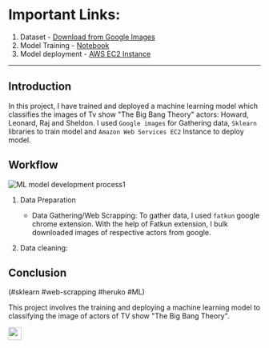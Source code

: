 # Important Links:
1. Dataset - [Download from Google Images](https://github.com/RishabhkmrRK/Actors_image_classification_using_sklearn_with_EC2_model_deployment/tree/main/dataset/images)
2. Model Training - [Notebook](https://github.com/RishabhkmrRK/Actors_image_classification_using_sklearn_with_EC2_model_deployment/blob/main/model_training.ipynb)
3. Model deployment - [AWS EC2 Instance](http://ec2-52-66-249-90.ap-south-1.compute.amazonaws.com)

---

## Introduction
In this project, I have trained and deployed a machine learning model which classifies the images of Tv show "The Big Bang Theory" actors: Howard, Leonard, Raj and Sheldon. I used `Google images` for Gathering data, `Sklearn` libraries to train model and `Amazon Web Services EC2` Instance to deploy model. 

## Workflow 
![ML model development process1](https://user-images.githubusercontent.com/30430757/176646092-196499ac-c780-4414-9c35-1e9f87ac3778.jpeg)
1. Data Preparation
    * Data Gathering/Web Scrapping: To gather data, I used `fatkun` google chrome extension. With the help of Fatkun extension, I bulk downloaded images of respective actors from google.
   
 2. Data cleaning: 

## Conclusion

(#sklearn #web-scrapping #heruko #ML)

This project involves the training and deploying a machine learning model to classifying the image of actors of TV show "The Big Bang Theory".

<img align="left" width="26px" src="" text= "df" onmouseover="Visual Studio" style="padding-right:10px;"/> 
